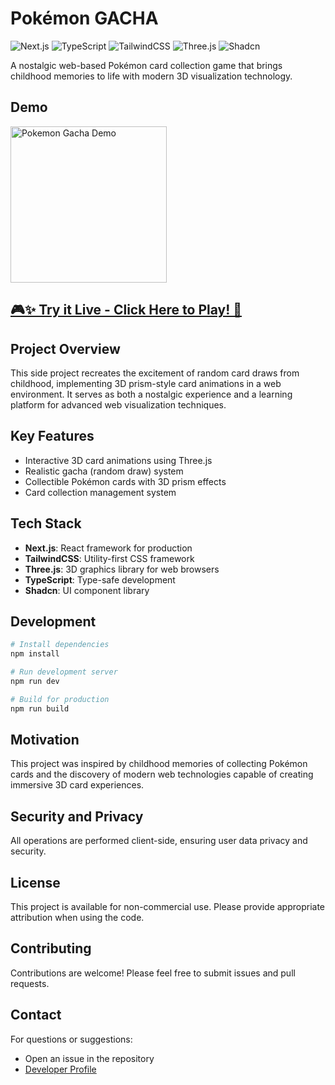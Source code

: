 # Pokémon GACHA

![Next.js](https://img.shields.io/badge/Next.js-000000?style=for-the-badge&logo=next.js&logoColor=white)
![TypeScript](https://img.shields.io/badge/TypeScript-3178C6?style=for-the-badge&logo=typescript&logoColor=white)
![TailwindCSS](https://img.shields.io/badge/TailwindCSS-38B2AC?style=for-the-badge&logo=tailwind-css&logoColor=white)
![Three.js](https://img.shields.io/badge/Three.js-000000?style=for-the-badge&logo=three.js&logoColor=white)
![Shadcn](https://img.shields.io/badge/Shadcn-000000?style=for-the-badge&logo=shadcn&logoColor=white)

A nostalgic web-based Pokémon card collection game that brings childhood memories to life with modern 3D visualization technology.

## Demo

<img src="./demo/demo.gif" width="250" alt="Pokemon Gacha Demo">

## [🎮✨ Try it Live - Click Here to Play! 🌟](https://pokemon-gacha.vercel.app/)




## Project Overview

This side project recreates the excitement of random card draws from childhood, implementing 3D prism-style card animations in a web environment. It serves as both a nostalgic experience and a learning platform for advanced web visualization techniques.

## Key Features

- Interactive 3D card animations using Three.js
- Realistic gacha (random draw) system
- Collectible Pokémon cards with 3D prism effects
- Card collection management system

## Tech Stack

- **Next.js**: React framework for production
- **TailwindCSS**: Utility-first CSS framework
- **Three.js**: 3D graphics library for web browsers
- **TypeScript**: Type-safe development
- **Shadcn**: UI component library

## Development

```bash
# Install dependencies
npm install

# Run development server
npm run dev

# Build for production
npm run build
```

## Motivation

This project was inspired by childhood memories of collecting Pokémon cards and the discovery of modern web technologies capable of creating immersive 3D card experiences.

## Security and Privacy

All operations are performed client-side, ensuring user data privacy and security.

## License

This project is available for non-commercial use. Please provide appropriate attribution when using the code.

## Contributing

Contributions are welcome! Please feel free to submit issues and pull requests.

## Contact

For questions or suggestions:

- Open an issue in the repository
- [Developer Profile](https://bento.me/wonny)